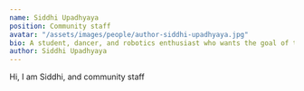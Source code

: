 ```yaml
---
name: Siddhi Upadhyaya
position: Community staff
avatar: "/assets/images/people/author-siddhi-upadhyaya.jpg"
bio: A student, dancer, and robotics enthusiast who wants the goal of technology to be promoting human flourishing and well being, not distracting attention.
author: Siddhi Upadhyaya
---
```


Hi, I am Siddhi, and community staff
